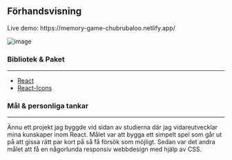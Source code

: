 

<h2>Förhandsvisning</h2>
Live demo: https://memory-game-chubrubaloo.netlify.app/

![image](https://user-images.githubusercontent.com/71407043/202921113-e07ab5fa-1cc5-46f9-8911-17ba32665a25.png)


<h3>Bibliotek & Paket</h3>
<hr>
<ul>
<li> <a href='https://reactjs.org/' target="_blank">React</a></li>
  <li> <a href='https://react-icons.github.io/react-icons' target="_blank">React-Icons</a></li>
</ul>

<h3>Mål & personliga tankar</h3>
<hr>
Ännu ett projekt jag byggde vid sidan av studierna där jag vidareutvecklar mina kunskaper inom React. Målet var att bygga ett simpelt spel som går ut på att gissa rätt par kort på så få försök som möjligt. Sedan var det andra målet att få en någorlunda responsiv webbdesign med hjälp av CSS. 
